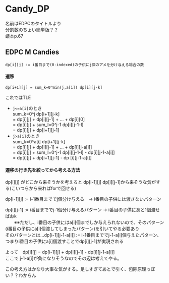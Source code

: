 # Candy_DP

名前はEDPCのタイトルより  
分割数のちょい簡単版？？  
蟻本p.67

## EDPC M Candies

`dp[i][j] := i番目まで(0-indexed)の子供にj個のアメを分け与える場合の数`

#### 遷移
`dp[i+1][j] = sum_k=0^min(j,a[i]) dp[i][j-k]`

これではTLE

* `j<=a[i]`のとき  
    sum_k=0^j dp[i+1][j-k]  
    = dp[i][j] + dp[i][j-1] + ... + dp[i][0]  
    = dp[i][j] + sum_l=0^j-1 dp[i][j-1-l]  
    = dp[i][j] + dp[i+1][j-1]                    
* `j>a[i]`のとき  
    sum_k=0^a[i] dp[i+1][j-k]  
    = dp[i][j] + dp[i][j-1] + ... + dp[i][j-a[i]]  
    = dp[i][j] + sum_l=0^j-1 dp[i][j-1-l] - dp[i][j-1-a[i]]  
    = dp[i][j] + dp[i+1][j-1] - dp [i][j-1-a[i]]  


#### 遷移の行き先を絞ってから考える方法

dp[i][j] がどこから来そうかを考えると dp[i-1][j] dp[i][j-1]から来そうな気がする(こいつらから来ればforで回せる)  

dp[i-1][j] := i-1番目まででj個分け与える　→ i番目の子供には渡さないパターン  

dp[i][j-1] := i番目まででj-1個分け与えるパターン → i番目の子供にあと1個渡せばおk  
　　※※ただし、i番目の子供にはa[i]個までしか与えられないので、そのパターン(i番目の子供にa[i]個渡してしまったパターン)を引いてやる必要あり  
  そのパターンとは...dp[i-1][j-1-a[i]] := i-1番目まででj-1-a[i]個与えたパターン、つまりi番目の子供にa[i]個渡すことでdp[i][j-1]が実現される  
   
よって　dp[i][j] = dp[i-1][j] + dp[i][j-1] - dp[i][j-1-a[i]]  
ここで j-1-a[i]が負になりそうなのでその辺は考えてやる。  

この考え方はかなり大事な気がする。足しすぎてあとで引く、包除原理っぽい？？わからん
